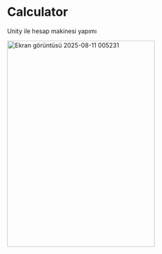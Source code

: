 # Calculator
Unity ile hesap makinesi yapımı

<img width="342" height="479" alt="Ekran görüntüsü 2025-08-11 005231" src="https://github.com/user-attachments/assets/244a9809-67b2-4cf2-ac6c-a5d246c32da4" />
